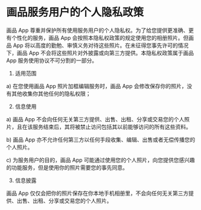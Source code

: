

# 画品服务用户的个人隐私政策


画品 App 尊重并保护所有使用服务用户的个人隐私权。为了给您提供更准确、更有个性化的服务，画品 App 会按照本隐私权政策的规定使用您的相册照片。但画品 App 将以高度的勤勉、审慎义务对待这些照片。在未征得您事先许可的情况下，画品 App 不会将这些照片对外披露或向第三方提供。本隐私权政策属于画品 App 服务使用协议不可分割的一部分。 

1. 适用范围 

a)  在您使用画品 App 照片加框编辑服务时，画品 App 会修改保存你的照片，没有其他收集你其他任何的隐私权限； 


2. 信息使用 

a) 画品 App 不会向任何无关第三方提供、出售、出租、分享或交易您的个人照片，且在该服务结束后，其将被禁止访问包括其以前能够访问的所有这些资料。 

b) 画品 App 亦不允许任何第三方以任何手段收集、编辑、出售或者无偿传播您的个人照片。 

c) 为服务用户的目的，画品 App 可能通过使用您的个人照片，向您提供您感兴趣的功能服务，但是使用你的照片需要您的事先同意。 

3. 信息披露 

画品 App 仅仅会把你的照片保存在你本地手机相册里，不会向任何无关第三方提供、出售、出租、分享或交易您的个人照片。
